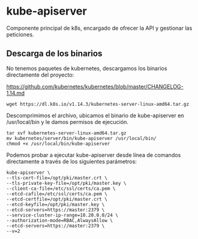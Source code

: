 # kube-apiserver

Componente principal de k8s, encargado de ofrecer la API y gestionar
las peticiones.

## Descarga de los binarios

No tenemos paquetes de kubernetes, descargamos los binarios directamente del proyecto:

https://github.com/kubernetes/kubernetes/blob/master/CHANGELOG-1.14.md

    wget https://dl.k8s.io/v1.14.3/kubernetes-server-linux-amd64.tar.gz
	
Descomprimimos el archivo, ubicamos el binario de kube-apiserver en
/usr/local/bin y le damos permisos de ejecución.

	tar xvf kubernetes-server-linux-amd64.tar.gz
    mv kubernetes/server/bin/kube-apiserver /usr/local/bin/
    chmod +x /usr/local/bin/kube-apiserver
	
Podemos probar a ejecutar kube-apiserver desde línea de comandos
directamente a través de los siguientes parámetros:

    kube-apiserver \
	--tls-cert-file=/opt/pki/master.crt \
	--tls-private-key-file=/opt/pki/master.key \
	--client-ca-file=/etc/ssl/certs/ca.pem \
	--etcd-cafile=/etc/ssl/certs/ca.pem \
	--etcd-certfile=/opt/pki/master.crt \
	--etcd-keyfile=/opt/pki/master.key \
	--etcd-servers=https://master:2379 \
	--service-cluster-ip-range=10.20.0.0/24 \
	--authorization-mode=RBAC,AlwaysAllow \
	--etcd-servers=https://master:2379 \
	--v=2
	
	

